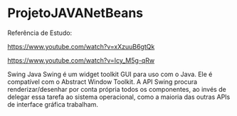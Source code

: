 # ProjetoJAVANetBeans
 
Referência de Estudo: 


https://www.youtube.com/watch?v=xXzuuB6gtQk


https://www.youtube.com/watch?v=Icy_M5g-qRw


Swing Java
Swing é um widget toolkit GUI para uso com o Java. Ele é compatível com o Abstract Window Toolkit. A API Swing procura renderizar/desenhar por conta própria todos os componentes, ao invés de delegar essa tarefa ao sistema operacional, como a maioria das outras APIs de interface gráfica trabalham.
